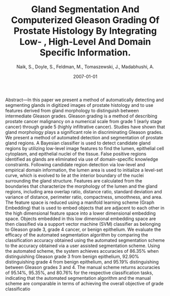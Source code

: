 ﻿---
title: "Gland Segmentation And Computerized Gleason Grading Of Prostate Histology By Integrating Low- , High-Level And Domain Specific Information."
author: Naik, S., Doyle, S., Feldman, M., Tomaszewski, J., Madabhushi, A.
status: Published
type: conference
citation: "Gland Segmentation And Computerized Gleason Grading Of Prostate Histology By Integrating Low- , High-Level And Domain Specific Information., <em>Proceedings of 2nd Workshop on Microsopic Image Analysis with Applications in Biology</em>, 2007"
comments: no
doi: none
date: 2007-01-01
publishdate: 2007-01-01
---

Abstract—In this paper we present a method of automatically detecting and segmenting glands in digitized images of prostate histology and to use features derived from gland morphology to distinguish between intermediate Gleason grades. Gleason grading is a method of describing prostate cancer malignancy on a numerical scale from grade 1 (early stage cancer) through grade 5 (highly infiltrative cancer). Studies have shown that gland morphology plays a significant role in discriminating Gleason grades. We present a method of automated detection and segmentation of prostate gland regions. A Bayesian classifier is used to detect candidate gland regions by utilizing low-level image features to find the lumen, epithelial cell cytoplasm, and epithelial nuclei of the tissue. False positive regions identified as glands are eliminated via use of domain-specific knowledge constraints. Following candidate region detection via low-level and empirical domain information, the lumen area is used to initialize a level-set curve, which is evolved to lie at the interior boundary of the nuclei surrounding the gland structure. Features are calculated from the boundaries that characterize the morphology of the lumen and the gland regions, including area overlap ratio, distance ratio, standard deviation and variance of distance, perimeter ratio, compactness, smoothness, and area. The feature space is reduced using a manifold learning scheme (Graph Embedding) that is used to embed objects that are adjacent to each other in the high dimensional feature space into a lower dimensional embedding space. Objects embedded in this low dimensional embedding space are then classified via a support vector machine (SVM) classifier as belonging to Gleason grade 3, grade 4 cancer, or benign epithelium. We evaluate the efficacy of the automated segmentation algorithm by comparing the classification accuracy obtained using the automated segmentation scheme to the accuracy obtained via a user assisted segmentation scheme. Using the automated scheme, the system achieves accuracies of 86.35% when distinguishing Gleason grade 3 from benign epithelium, 92.90% distinguishing grade 4 from benign epithelium, and 95.19% distinguishing between Gleason grades 3 and 4. The manual scheme returns accuracies of 95.14%, 95.35%, and 80.76% for the respective classification tasks, indicating that the automated segmentation algorithm and the manual scheme are comparable in terms of achieving the overall objective of grade classificatio
